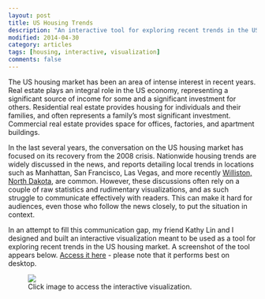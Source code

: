 ```yaml
---
layout: post
title: US Housing Trends
description: "An interactive tool for exploring recent trends in the US housing market."
modified: 2014-04-30
category: articles
tags: [housing, interactive, visualization]
comments: false
---
```


The US housing market has been an area of intense interest in recent years. Real estate plays an integral role in the US economy, representing a significant source of income for some and a significant investment for others. Residential real estate provides housing for individuals and their families, and often represents a family’s most significant investment. Commercial real estate provides space for offices, factories, and apartment buildings.

In the last several years, the conversation on the US housing market has focused on its recovery from the 2008 crisis. Nationwide housing trends are widely discussed in the news, and reports detailing local trends in locations such as Manhattan, San Francisco, Las Vegas, and more recently [Williston, North Dakota](http://time.com/8731/highest-rent-in-us-williston-north-dakota/), are common. However, these discussions often rely on a couple of raw statistics and rudimentary visualizations, and as such struggle to communicate effectively with readers. This can make it hard for audiences, even those who follow the news closely, to put the situation in context.

In an attempt to fill this communication gap, my friend Kathy Lin and I designed and built an interactive visualization meant to be used as a tool for exploring recent trends in the US housing market. A screenshot of the tool appears below. [Access it here](http://renzolucioni.com/recovery) - please note that it performs best on desktop.

<figure>
    <a href="http://www.renzolucioni.com/recovery" target="_blank"><img src="http://i.imgur.com/rZ5DnyV.png"></a>
    <figcaption>Click image to access the interactive visualization.</figcaption>
</figure>
